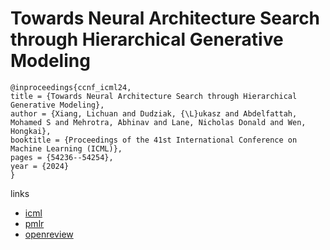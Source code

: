 # Towards Neural Architecture Search through Hierarchical Generative Modeling

```
@inproceedings{ccnf_icml24,
title = {Towards Neural Architecture Search through Hierarchical Generative Modeling},
author = {Xiang, Lichuan and Dudziak, {\L}ukasz and Abdelfattah, Mohamed S and Mehrotra, Abhinav and Lane, Nicholas Donald and Wen, Hongkai},
booktitle = {Proceedings of the 41st International Conference on Machine Learning (ICML)},
pages = {54236--54254},
year = {2024}
}
```

links
- [icml](https://icml.cc/Conferences/2024/Schedule?showEvent=33906)
- [pmlr](https://proceedings.mlr.press/v235/xiang24a.html)
- [openreview](https://openreview.net/forum?id=VdZfEMuoj2)
